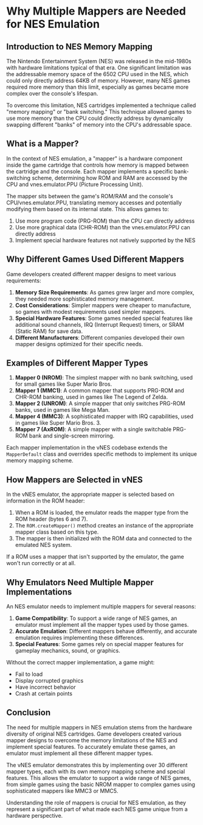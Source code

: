# Why Multiple Mappers are Needed for NES Emulation

## Introduction to NES Memory Mapping

The Nintendo Entertainment System (NES) was released in the mid-1980s with hardware limitations typical of that era. One significant limitation was the addressable memory space of the 6502 CPU used in the NES, which could only directly address 64KB of memory. However, many NES games required more memory than this limit, especially as games became more complex over the console's lifespan.

To overcome this limitation, NES cartridges implemented a technique called "memory mapping" or "bank switching." This technique allowed games to use more memory than the CPU could directly address by dynamically swapping different "banks" of memory into the CPU's addressable space.

## What is a Mapper?

In the context of NES emulation, a "mapper" is a hardware component inside the game cartridge that controls how memory is mapped between the cartridge and the console. Each mapper implements a specific bank-switching scheme, determining how ROM and RAM are accessed by the CPU and vnes.emulator.PPU (Picture Processing Unit).

The mapper sits between the game's ROM/RAM and the console's CPU/vnes.emulator.PPU, translating memory accesses and potentially modifying them based on its internal state. This allows games to:

1. Use more program code (PRG-ROM) than the CPU can directly address
2. Use more graphical data (CHR-ROM) than the vnes.emulator.PPU can directly address
3. Implement special hardware features not natively supported by the NES

## Why Different Games Used Different Mappers

Game developers created different mapper designs to meet various requirements:

1. **Memory Size Requirements**: As games grew larger and more complex, they needed more sophisticated memory management.
2. **Cost Considerations**: Simpler mappers were cheaper to manufacture, so games with modest requirements used simpler mappers.
3. **Special Hardware Features**: Some games needed special features like additional sound channels, IRQ (Interrupt Request) timers, or SRAM (Static RAM) for save data.
4. **Different Manufacturers**: Different companies developed their own mapper designs optimized for their specific needs.

## Examples of Different Mapper Types

1. **Mapper 0 (NROM)**: The simplest mapper with no bank switching, used for small games like Super Mario Bros.
2. **Mapper 1 (MMC1)**: A common mapper that supports PRG-ROM and CHR-ROM banking, used in games like The Legend of Zelda.
3. **Mapper 2 (UNROM)**: A simple mapper that only switches PRG-ROM banks, used in games like Mega Man.
4. **Mapper 4 (MMC3)**: A sophisticated mapper with IRQ capabilities, used in games like Super Mario Bros. 3.
5. **Mapper 7 (AxROM)**: A simple mapper with a single switchable PRG-ROM bank and single-screen mirroring.

Each mapper implementation in the vNES codebase extends the `MapperDefault` class and overrides specific methods to implement its unique memory mapping scheme.

## How Mappers are Selected in vNES

In the vNES emulator, the appropriate mapper is selected based on information in the ROM header:

1. When a ROM is loaded, the emulator reads the mapper type from the ROM header (bytes 6 and 7).
2. The `ROM.createMapper()` method creates an instance of the appropriate mapper class based on this type.
3. The mapper is then initialized with the ROM data and connected to the emulated NES system.

If a ROM uses a mapper that isn't supported by the emulator, the game won't run correctly or at all.

## Why Emulators Need Multiple Mapper Implementations

An NES emulator needs to implement multiple mappers for several reasons:

1. **Game Compatibility**: To support a wide range of NES games, an emulator must implement all the mapper types used by those games.
2. **Accurate Emulation**: Different mappers behave differently, and accurate emulation requires implementing these differences.
3. **Special Features**: Some games rely on special mapper features for gameplay mechanics, sound, or graphics.

Without the correct mapper implementation, a game might:
- Fail to load
- Display corrupted graphics
- Have incorrect behavior
- Crash at certain points

## Conclusion

The need for multiple mappers in NES emulation stems from the hardware diversity of original NES cartridges. Game developers created various mapper designs to overcome the memory limitations of the NES and implement special features. To accurately emulate these games, an emulator must implement all these different mapper types.

The vNES emulator demonstrates this by implementing over 30 different mapper types, each with its own memory mapping scheme and special features. This allows the emulator to support a wide range of NES games, from simple games using the basic NROM mapper to complex games using sophisticated mappers like MMC3 or MMC5.

Understanding the role of mappers is crucial for NES emulation, as they represent a significant part of what made each NES game unique from a hardware perspective.